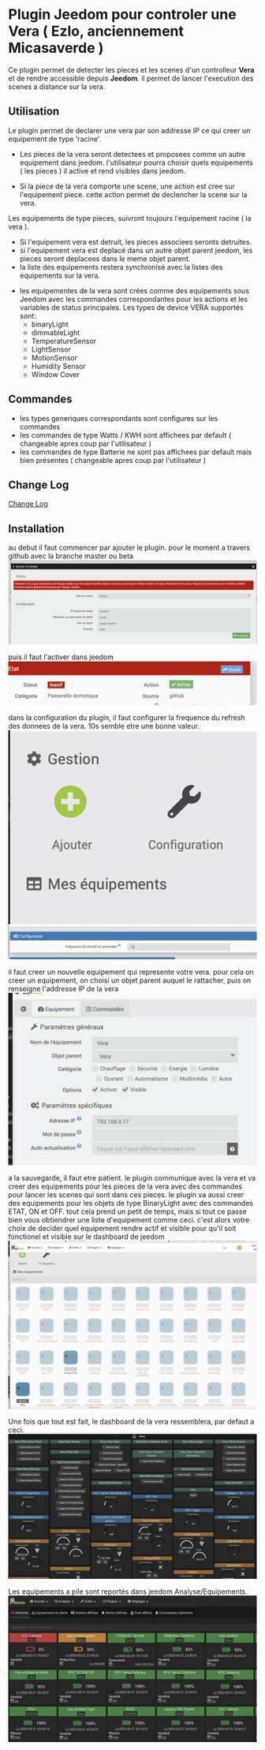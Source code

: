 # Plugin Jeedom pour controler une Vera ( Ezlo, anciennement Micasaverde )

Ce plugin permet de detecter les pieces et les scenes d'un controlleur **Vera** et de rendre accessible depuis **Jeedom**. il permet de lancer l'execution des scenes a distance sur la vera.

## Utilisation

Le plugin permet de declarer une vera par son addresse IP ce qui creer un equipement de type 'racine'.
- Les pieces de la vera seront detectees et proposees comme un autre equipement dans jeedom. l'utilisateur pourra choisir quels equipements ( les pieces ) il active et rend visibles dans jeedom.

- Si la piece de la vera comporte une scene,  une action est cree sur l'equipement piece. cette action permet de declencher la scene sur la vera.

Les equipements de type pieces, suivront toujours l'equipement racine ( la vera ). 
* Si l'equipement vera est detruit, les pieces associees seronts detruites.
* si l'equipement vera est deplacé dans un autre objet parent jeedom, les pieces seront deplacees dans le meme objet parent.
* la liste des equipements restera synchronisé avec la listes des equipements sur la vera.


- les equipementes de la vera sont crées comme des equipements sous Jeedom avec les commandes correspondantes pour les actions et les variables de status principales. Les types de device VERA supportés sont:
  - binaryLight
  - dimmableLight
  - TemperatureSensor
  - LightSensor
  - MotionSensor
  - Humidity Sensor
  - Window Cover

## Commandes

- les types generiques correspondants sont configures sur les commandes
- les commandes de type Watts / KWH sont affichees par default ( changeable apres coup par l'utilisateur )
- les commandes de type Batterie ne sont pas affichees par default mais bien présentes ( changeable apres coup par l'utilisateur )

## Change Log

[Change Log](changelog.md)

## Installation

au debut il faut commencer par ajouter le plugin. pour le moment a travers github avec la branche master ou beta
![ajouter plugin](../images/ajouterplugin.png)

puis il faut l'activer dans jeedom
![ajouter plugin](../images/activerplugin.png)

dans la configuration du plugin, il faut configurer la frequence du refresh des donnees de la vera. 10s semble etre une bonne valeur.
![ajouter plugin](../images/configuration.png)
![ajouter plugin](../images/configurerrefresh.png)

il faut creer un nouvelle equipement qui represente votre vera. pour cela on creer un equipement, on choisi un objet parent auquel le rattacher, puis on renseigne l'addresse IP de la vera
![ajouter plugin](../images/ipaddress.png)

a la sauvegarde, il faut etre patient. le plugin communique avec la vera et va creer des equipements pour les pieces de la vera avec des commandes pour lancer les scenes qui sont dans ces pieces. le plugin va aussi creer des equipements pour les objets de type BinaryLight avec des commandes ETAT, ON et OFF. tout cela prend un petit de temps, mais si tout ce passe bien vous obtiendrer une liste d'equipement comme ceci. c'est alors votre choix de decider quel equipement rendre actif et visible pour qu'il soit fonctionel et visible sur le dashboard de jeedom
![ajouter plugin](../images/equipements.png)

Une fois que tout est fait, le dashboard de la vera ressemblera, par defaut a ceci.
![dashboard](../images/veradashboard.png)

Les equipements a pile sont reportés dans jeedom Analyse/Equipements.
![dashboard](../images/batterylevels.png)